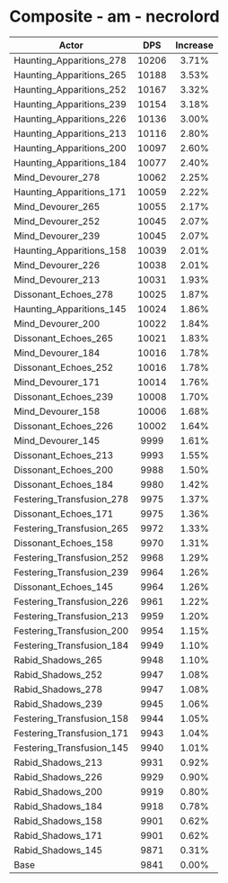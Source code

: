 # Composite - am - necrolord
| Actor | DPS | Increase |
|---|:---:|:---:|
|Haunting_Apparitions_278|10206|3.71%|
|Haunting_Apparitions_265|10188|3.53%|
|Haunting_Apparitions_252|10167|3.32%|
|Haunting_Apparitions_239|10154|3.18%|
|Haunting_Apparitions_226|10136|3.00%|
|Haunting_Apparitions_213|10116|2.80%|
|Haunting_Apparitions_200|10097|2.60%|
|Haunting_Apparitions_184|10077|2.40%|
|Mind_Devourer_278|10062|2.25%|
|Haunting_Apparitions_171|10059|2.22%|
|Mind_Devourer_265|10055|2.17%|
|Mind_Devourer_252|10045|2.07%|
|Mind_Devourer_239|10045|2.07%|
|Haunting_Apparitions_158|10039|2.01%|
|Mind_Devourer_226|10038|2.01%|
|Mind_Devourer_213|10031|1.93%|
|Dissonant_Echoes_278|10025|1.87%|
|Haunting_Apparitions_145|10024|1.86%|
|Mind_Devourer_200|10022|1.84%|
|Dissonant_Echoes_265|10021|1.83%|
|Mind_Devourer_184|10016|1.78%|
|Dissonant_Echoes_252|10016|1.78%|
|Mind_Devourer_171|10014|1.76%|
|Dissonant_Echoes_239|10008|1.70%|
|Mind_Devourer_158|10006|1.68%|
|Dissonant_Echoes_226|10002|1.64%|
|Mind_Devourer_145|9999|1.61%|
|Dissonant_Echoes_213|9993|1.55%|
|Dissonant_Echoes_200|9988|1.50%|
|Dissonant_Echoes_184|9980|1.42%|
|Festering_Transfusion_278|9975|1.37%|
|Dissonant_Echoes_171|9975|1.36%|
|Festering_Transfusion_265|9972|1.33%|
|Dissonant_Echoes_158|9970|1.31%|
|Festering_Transfusion_252|9968|1.29%|
|Festering_Transfusion_239|9964|1.26%|
|Dissonant_Echoes_145|9964|1.26%|
|Festering_Transfusion_226|9961|1.22%|
|Festering_Transfusion_213|9959|1.20%|
|Festering_Transfusion_200|9954|1.15%|
|Festering_Transfusion_184|9949|1.10%|
|Rabid_Shadows_265|9948|1.10%|
|Rabid_Shadows_252|9947|1.08%|
|Rabid_Shadows_278|9947|1.08%|
|Rabid_Shadows_239|9945|1.06%|
|Festering_Transfusion_158|9944|1.05%|
|Festering_Transfusion_171|9943|1.04%|
|Festering_Transfusion_145|9940|1.01%|
|Rabid_Shadows_213|9931|0.92%|
|Rabid_Shadows_226|9929|0.90%|
|Rabid_Shadows_200|9919|0.80%|
|Rabid_Shadows_184|9918|0.78%|
|Rabid_Shadows_158|9901|0.62%|
|Rabid_Shadows_171|9901|0.62%|
|Rabid_Shadows_145|9871|0.31%|
|Base|9841|0.00%|
